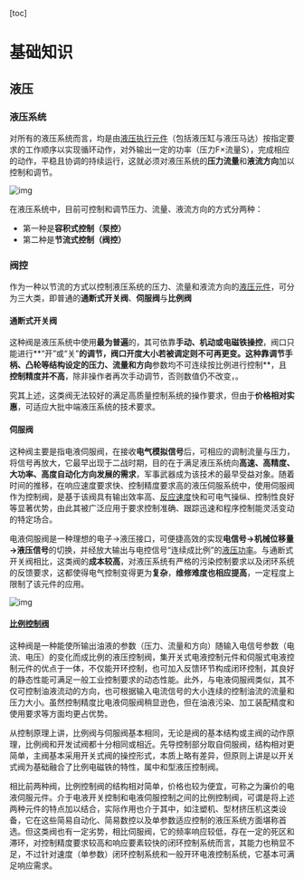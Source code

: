 [toc]

# 基础知识

## 液压

### 液压系统

对所有的液压系统而言，均是由[液压执行元件](https://www.zhihu.com/search?q=液压执行元件&search_source=Entity&hybrid_search_source=Entity&hybrid_search_extra={"sourceType"%3A"answer"%2C"sourceId"%3A1201065359})（包括液压缸与液压马达）按指定要求的工作顺序以实现循环动作，对外输出一定的功率（压力F×流量S），完成相应的动作，平稳且协调的持续运行，这就必须对液压系统的**压力流量**和**液流方向**加以控制和调节。

![img](https://gitee.com/tianzhendong/img/raw/master//images/202202151003299.jpeg)

在液压系统中，目前可控制和调节压力、流量、液流方向的方式分两种：

* 第一种是**容积式控制（泵控）**
* 第二种是**节流式控制（阀控）**

### 阀控

作为一种以节流的方式以控制液压系统的压力、流量和液流方向的[液压元件](https://www.zhihu.com/search?q=液压元件&search_source=Entity&hybrid_search_source=Entity&hybrid_search_extra={"sourceType"%3A"answer"%2C"sourceId"%3A1201065359})，可分为三大类，即普通的**通断式开关阀**、**伺服阀**与**比例阀**

#### 通断式开关阀

这种阀是液压系统中使用**最为普遍**的，其可依靠**手动、机动或电磁铁操控**，阀口只能进行**“开”或“关”**的调节，阀口开度大小若被调定则不可再更变。这种靠调节手柄、凸轮等结构设定的压力、流量和方向**参数均不可连续按比例进行控制**，且**控制精度并不高**，除非操作者再次手动调节，否则数值仍不改变，。

究其上述，这类阀无法较好的满足高质量控制系统的操作要求，但由于**价格相对实惠**，可适应大批中端液压系统的技术要求。

#### 伺服阀

这种阀主要是指电液伺服阀，在接收**电气模拟信号**后，可相应的调制流量与压力，将信号再放大，它最早出现于二战时期，目的在于满足液压系统向**高速、高精度、大功率、高度自动化方向发展的需求**，军事武器成为该技术的最早受益对象。随着时间的推移，在响应速度要求快、控制精度要求高的液压伺服系统中，使用伺服阀作为控制阀，是基于该阀具有输出效率高、[反应速度](https://www.zhihu.com/search?q=反应速度&search_source=Entity&hybrid_search_source=Entity&hybrid_search_extra={"sourceType"%3A"answer"%2C"sourceId"%3A1201065359})快和可电气操纵、控制性良好等显著优势，由此其被广泛应用于要求控制准确、跟踪迅速和程序控制能灵活变动的特定场合。

电液伺服阀是一种理想的电子→液压接口，可便捷高效的实现**电信号→机械位移量→液压信号**的切换，并经放大输出与电控信号“连续成比例”的[液压功率](https://www.zhihu.com/search?q=液压功率&search_source=Entity&hybrid_search_source=Entity&hybrid_search_extra={"sourceType"%3A"answer"%2C"sourceId"%3A1201065359})。与通断式开关阀相比，这类阀的**成本较高**，对液压系统有严格的污染控制要求以及闭环系统的反馈要求，这都使得电气控制变得更为**复杂**，**维修难度也相应提高**，一定程度上限制了该元件的应用。

![img](https://gitee.com/tianzhendong/img/raw/master//images/202202151003777.jpeg)

#### [比例控制阀](https://www.zhihu.com/search?q=比例控制阀&search_source=Entity&hybrid_search_source=Entity&hybrid_search_extra={"sourceType"%3A"answer"%2C"sourceId"%3A1201065359})

这种阀是一种能使所输出油液的参数（压力、流量和方向）随输入电信号参数（电流、电压）的变化而成比例的液压控制阀，集开关式电液控制元件和伺服式电液控制元件的优点于一体，不仅能开环控制，也可加入反馈环节构成闭环控制，其良好的静态性能可满足一般工业控制要求的动态性能。此外，与电液伺服阀类似，其不仅可控制油液流动的方向，也可根据输入电流信号的大小连续的控制油流的流量和压力大小。虽然控制精度比电液伺服阀稍显逊色，但在油液污染、加工装配精度和使用要求等方面均更占优势。

从控制原理上讲，比例阀与伺服阀基本相同，无论是阀的基本结构或主阀的动作原理，比例阀和开发试阀都十分相同或相近。先导控制部分取自伺服阀，结构相对更简单，主阀基本采用开关式阀的操控形式，本质上略有差异，但原则上讲是以开关式阀为基础融合了比例电磁铁的特性，属中和型液压控制阀。



相比前两种阀，比例控制阀的结构相对简单，价格也较为便宜，可称之为廉价的电液伺服元件。介于电液开关控制和电液伺服控制之间的比例控制阀，可谓是将上述两种元件的特点加以结合，实际作用也介于其中，如注塑机、型材挤压机这类设备，它在这些简易自动化、简易数控以及单参数适应控制的液压系统方面堪称首选。但这类阀也有一定劣势，相比伺服阀，它的频率响应较低，存在一定的死区和滞环，对控制精度要求较高和响应要素较快的闭环控制系统而言，其能力也稍显不足，不过针对速度（单参数）闭环控制系统和一般开环电液控制系统，它基本可满足响应需求。

